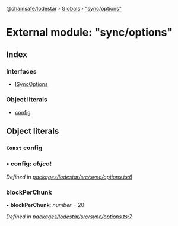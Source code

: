 [@chainsafe/lodestar](../README.md) › [Globals](../globals.md) › ["sync/options"](_sync_options_.md)

# External module: "sync/options"

## Index

### Interfaces

* [ISyncOptions](../interfaces/_sync_options_.isyncoptions.md)

### Object literals

* [config](_sync_options_.md#const-config)

## Object literals

### `Const` config

### ▪ **config**: *object*

*Defined in [packages/lodestar/src/sync/options.ts:6](https://github.com/ChainSafe/lodestar/blob/2fb982b/packages/lodestar/src/sync/options.ts#L6)*

###  blockPerChunk

• **blockPerChunk**: *number* = 20

*Defined in [packages/lodestar/src/sync/options.ts:7](https://github.com/ChainSafe/lodestar/blob/2fb982b/packages/lodestar/src/sync/options.ts#L7)*
